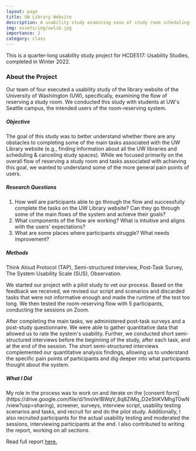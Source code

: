 ```yaml
---
layout: page
title: UW Library Website
description: A usability study examining ease of study room scheduling
img: assets/img/uwlib.jpg
importance: 2
category: class
---
```


This is a quarter-long usability study project for HCDE517: Usability Studies, completed in Winter 2022.

<h3>About the Project</h3>
Our team of four executed a usability study of the library website of the University of Washiington (UW), specifically, examining the flow of reserving a study room. We conducted this study with students at UW's Seattle campus, the intended users of the room-reserving system. 

<h5>Objective</h5>
The goal of this study was to better understand whether there are any obstacles to completing some of the main tasks associated with the UW Library website (e.g., finding information about all the UW libraries and scheduling & canceling study spaces). While we focused primarily on the overall flow of reserving a study room and tasks associated with achieving this goal, we wanted to understand some of the more general pain points of users.

<h5>Research Questions</h5>
<ol>
    <li>How well are participants able to go through the flow and successfully complete the tasks on the UW Library website? Can they go through some of the main flows of the system and achieve their goals?</li>
    <li>What components of the flow are working? What is intuitive and aligns with the users’ expectations?</li>
    <li>What are some places where participants struggle? What needs improvement?</li>
</ol>

<h5>Methods</h5>
Think Aloud Protocol (TAP), Semi-structured Interview, Post-Task Survey, The System Usability Scale (SUS), Observation.

We started our project with a pilot study to vet our process. Based on the feedback we received, we revised our script and scenarios and discarded tasks that were not informative enough and made the runtime of the test too long. We then tested the room-reserving flow with 5 participants, conducting the sessions on Zoom.

After completing the main tasks, we administered post-task surveys and a post-study questionnaire. We were able to gather quantitative data that allowed us to rate the system's usability. Further, we conducted short semi-structured interviews before the beginning of the study, after each task, and at the end of the session. The short semi-structured interviews complemented our quantitative analysis findings, allowing us to understand the specific pain points of participants and dig deeper into what participants thought about the system.

<h5>What I Did</h5>
My role in the process was to work on and iterate on the [consent form](https://drive.google.com/file/d/1msVe1BWqV_6q8ZiMq_D2e5hKVMhgT0wN/view?usp=sharing), screener, surveys, interview script, usability testing scenarios and tasks, and recruit for and do the pilot study. Additionally, I also recruited participants for the actual usability testing and moderated the sessions, interviewing participants at the end. I also contributed to writing the report, working on all sections.

Read full report <a href="https://gkenderova.github.io/assets/pdf/HCDE517_Final_Report.pdf" target="_blank">here.</a>
